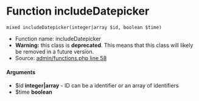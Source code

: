 Function includeDatepicker
===========================





    mixed includeDatepicker(integer|array $id, boolean $time)

* Function name: includeDatepicker
* **Warning:** this class is **deprecated**. This means that this class will likely be removed in a future version.
* Source: [admin/functions.php line 58](https://github.com/PrestaShop/PrestaShop/blob/1.6.1.1/admin/functions.php#L58)

#### Arguments
* $id **integer|array** - ID can be a identifier or an array of identifiers
* $time **boolean**

